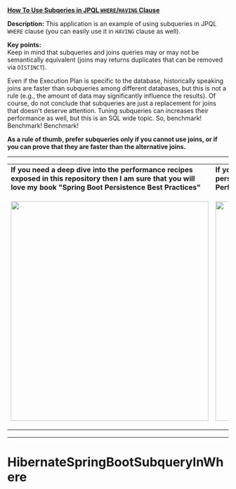 **[How To Use Subqeries in JPQL `WHERE`/`HAVING` Clause](https://github.com/AnghelLeonard/Hibernate-SpringBoot/tree/master/HibernateSpringBootSubqueryInWhere)**
 
**Description:** This application is an example of using subqueries in JPQL `WHERE` clause (you can easily use it in `HAVING` clause as well).

**Key points:**\
Keep in mind that subqueries and joins queries may or may not be semantically equivalent (joins may returns duplicates that can be removed via `DISTINCT`). 

Even if the Execution Plan is specific to the database, historically speaking joins are faster than subqueries among different databases, but this is not a rule (e.g., the amount of data may significantly influence the results). Of course, do not conclude that subqueries are just a replacement for joins that doesn't deserve attention. Tuning subqueries can increases their performance as well, but this is an SQL wide topic. So, benchmark! Benchmark! Benchmark!

**As a rule of thumb, prefer subqueries only if you cannot use joins, or if you can prove that they are faster than the alternative joins.**
          
-----------------------------------------------------------------------------------------------------------------------    
<table>
     <tr><td><b>If you need a deep dive into the performance recipes exposed in this repository then I am sure that you will love my book "Spring Boot Persistence Best Practices"</b></td><td><b>If you need a hand of tips and illustrations of 100+ Java persistence performance issues then "Java Persistence Performance Illustrated Guide" is for you.</b></td></tr>
     <tr><td>
<a href="https://www.apress.com/us/book/9781484256251"><p align="left"><img src="https://github.com/AnghelLeonard/Hibernate-SpringBoot/blob/master/Spring%20Boot%20Persistence%20Best%20Practices.jpg" height="500" width="450"/></p></a>
</td><td>
<a href="https://leanpub.com/java-persistence-performance-illustrated-guide"><p align="right"><img src="https://github.com/AnghelLeonard/Hibernate-SpringBoot/blob/master/Java%20Persistence%20Performance%20Illustrated%20Guide.jpg" height="500" width="450"/></p></a>
</td></tr></table>

-----------------------------------------------------------------------------------------------------------------------    

# HibernateSpringBootSubqueryInWhere
